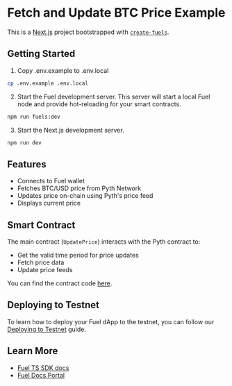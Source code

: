# Fetch and Update BTC Price Example

This is a [Next.js](https://nextjs.org/) project bootstrapped with [`create-fuels`](https://github.com/FuelLabs/fuels-ts/tree/master/packages/create-fuels).

## Getting Started

1. Copy .env.example to .env.local

```bash
cp .env.example .env.local
```

2. Start the Fuel development server. This server will start a local Fuel node and provide hot-reloading for your smart contracts.

```bash
npm run fuels:dev
```

3. Start the Next.js development server.

```bash
npm run dev
```

## Features

- Connects to Fuel wallet
- Fetches BTC/USD price from Pyth Network
- Updates price on-chain using Pyth's price feed
- Displays current price

## Smart Contract

The main contract (`UpdatePrice`) interacts with the Pyth contract to:

- Get the valid time period for price updates
- Fetch price data
- Update price feeds

You can find the contract code [here](sway-programs/contract/src/main.sw).

## Deploying to Testnet

To learn how to deploy your Fuel dApp to the testnet, you can follow our [Deploying to Testnet](https://docs.fuel.network/docs/fuels-ts/creating-a-fuel-dapp/deploying-a-dapp-to-testnet/) guide.

## Learn More

- [Fuel TS SDK docs](https://docs.fuel.network/docs/fuels-ts/)
- [Fuel Docs Portal](https://docs.fuel.network/)
